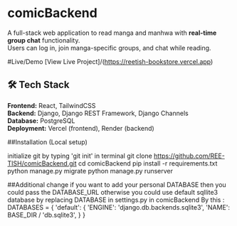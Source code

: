 # comicBackend 

A full-stack web application to read manga and manhwa with **real-time group chat** functionality.  
Users can log in, join manga-specific groups, and chat while reading.

#Live/Demo
 [View Live Project]/(https://reetish-bookstore.vercel.app)

 ## 🛠️ Tech Stack
**Frontend:** React, TailwindCSS  
**Backend:** Django, Django REST Framework, Django Channels  
**Database:** PostgreSQL  
**Deployment:** Vercel (frontend), Render (backend)


##Installation (Local setup)

initialize git by typing 'git init' in terminal
git clone https://github.com/REE-TISH/comicBackend.git
cd comicBackend
pip install -r requirements.txt
python manage.py migrate
python manage.py runserver


##Additional change 
if you want to add your personal DATABASE then you could pass the DATABASE_URL otherwise you could use default sqllite3 database by replacing DATABASE in settings.py in comicBackend By this :
DATABASES = {
     'default': {
         'ENGINE': 'django.db.backends.sqlite3',
         'NAME': BASE_DIR / 'db.sqlite3',
     }
 }





